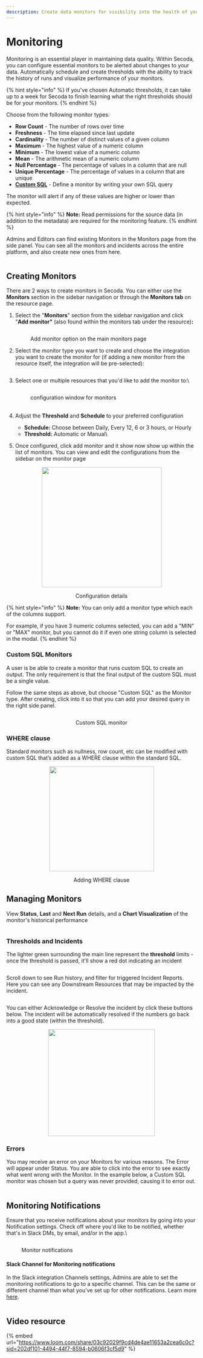 ```yaml
---
description: Create data monitors for visibility into the health of your data stack
---
```


# Monitoring

Monitoring is an essential player in maintaining data quality. Within Secoda, you can configure essential monitors to be alerted about changes to your data. Automatically schedule and create thresholds with the ability to track the history of runs and visualize performance of your monitors.

{% hint style="info" %}
If you've chosen Automatic thresholds, it can take up to a week for Secoda to finish learning what the right thresholds should be for your monitors.
{% endhint %}

Choose from the following monitor types:

* **Row Count** - The number of rows over time
* **Freshness** - The time elapsed since last update
* **Cardinality** - The number of distinct values of a given column
* **Maximum** - The highest value of a numeric column
* **Minimum** - The lowest value of a numeric column
* **Mean** - The arithmetic mean of a numeric column
* **Null Percentage** - The percentage of values in a column that are null
* **Unique Percentage** - The percentage of values in a column that are unique
* [**Custom SQL**](monitoring.md#custom-sql-monitors) - Define a monitor by writing your own SQL query

The monitor will alert if any of these values are higher or lower than expected.

{% hint style="info" %}
**Note:** Read permissions for the source data (in addition to the metadata) are required for the monitoring feature.&#x20;
{% endhint %}

Admins and Editors can find existing Monitors in the Monitors page from the side panel. You can see all the monitors and incidents across the entire platform, and also create new ones from here.&#x20;

<figure><img src="https://secoda-public-media-assets.s3.amazonaws.com/337f012c-4ced-4657-a69b-819b044089a0.png" alt=""><figcaption></figcaption></figure>

## Creating Monitors

There are 2 ways to create monitors in Secoda. You can either use the **Monitors** section in the sidebar navigation or through the **Monitors tab** on the resource page.&#x20;

1.  Select the "**Monitors**" section from the sidebar navigation and click "**Add monitor"** (also found within the monitors tab under the resource)**:**&#x20;



    <figure><img src="https://secoda-public-media-assets.s3.amazonaws.com/cedab835-f00f-4bef-b5c1-2aeb80fa032a.png" alt=""><figcaption><p>Add monitor option on the main monitors page</p></figcaption></figure>


2.  Select the monitor type you want to create and choose the integration you want to create the monitor for (if adding a new monitor from the resource itself, the integration will be pre-selected):



    <figure><img src="https://secoda-public-media-assets.s3.amazonaws.com/d82f0b01-677b-419d-b7c8-123755b818ca.png" alt=""><figcaption></figcaption></figure>


3.  Select one or multiple resources that you'd like to add the monitor to:\


    <figure><img src="https://secoda-public-media-assets.s3.amazonaws.com/475c98f5-c217-477b-8c36-265884ea5fee.png" alt=""><figcaption><p>configuration window for monitors<br><br></p></figcaption></figure>
4. Adjust the **Threshold** and **Schedule** to your preferred configuration
   * **Schedule:** Choose between Daily, Every 12, 6 or 3 hours, or Hourly
   * **Threshold:** Automatic or Manual\

5. Once configured, click add monitor and it show now show up within the list of monitors. You can view and edit the configurations from the sidebar on the monitor page

<div align="center">

<figure><img src="https://secoda-public-media-assets.s3.amazonaws.com/c6c8550e-a537-479d-814e-a158003a4e42.png" alt="" width="317"><figcaption><p>Configuration details</p></figcaption></figure>

</div>

{% hint style="info" %}
**Note:** You can only add a monitor type which each of the columns support.

For example, if you have 3 numeric columns selected, you can add a "MIN" or "MAX" monitor, but you cannot do it if even one string column is selected in the modal.
{% endhint %}

### Custom SQL Monitors

A user is be able to create a monitor that runs custom SQL to create an output. The only requirement is that the final output of the custom SQL must be a single value.

Follow the same steps as above, but choose "Custom SQL" as the Monitor type. After creating, click into it so that you can add your desired query in the right side panel.

<div align="center">

<figure><img src="https://secoda-public-media-assets.s3.amazonaws.com/4721c037-cdf0-4071-99fa-2e1dbd07023c.png" alt=""><figcaption><p>Custom SQL monitor</p></figcaption></figure>

</div>

### WHERE clause&#x20;

Standard monitors such as nullness, row count, etc can be modified with custom SQL that’s added as a WHERE clause within the standard SQL.

<div align="center">

<figure><img src="https://secoda-public-media-assets.s3.amazonaws.com/0e0b3170-52c0-43f1-882b-b3747af5f804.png" alt="" width="277"><figcaption><p>Adding WHERE clause</p></figcaption></figure>

</div>

## Managing Monitors

View **Status**, **Last** and **Next Run** details, and a **Chart Visualization** of the monitor's historical performance

<div align="left">

<figure><img src="https://secoda-public-media-assets.s3.amazonaws.com/f470b8d4-08eb-47ce-b27d-24b1bb09a2d1.png" alt=""><figcaption></figcaption></figure>

</div>

### Thresholds and Incidents

The lighter green surrounding the main line represent the **threshold** limits - once the threshold is passed, it'll show a red dot indicating an incident

<figure><img src="https://secoda-public-media-assets.s3.amazonaws.com/88d0fea1-144d-4b61-94c0-903bc22d6275.gif" alt=""><figcaption></figcaption></figure>

Scroll down to see Run history, and filter for triggered Incident Reports. Here you can see any Downstream Resources that may be impacted by the incident.

<figure><img src="https://secoda-public-media-assets.s3.amazonaws.com/799409fb-fc49-4826-9df5-96aa0ac0692f.gif" alt=""><figcaption></figcaption></figure>

You can either Acknowledge or Resolve the incident by click these buttons below. The incident will be automatically resolved if the numbers go back into a good state (within the threshold).



<div align="center">

<figure><img src="https://secoda-public-media-assets.s3.amazonaws.com/c64a75ec-8256-4980-8e90-5e322f7fd72b.png" alt="" width="282"><figcaption></figcaption></figure>

</div>

### Errors

You may receive an error on your Monitors for various reasons. The Error will appear under Status. You are able to click into the error to see exactly what went wrong with the Monitor. In the example below, a Custom SQL monitor was chosen but a query was never provided, causing it to error out.

<figure><img src="https://secoda-public-media-assets.s3.amazonaws.com/268a5907-a2bc-4b80-9d2d-ff8edbbab26b.gif" alt=""><figcaption></figcaption></figure>

## Monitoring Notifications

Ensure that you receive notifications about your monitors by going into your Notification settings. Check off where you'd like to be notified, whether that's in Slack DMs, by email, and/or in the app.\


<div align="left">

<figure><img src="https://secoda-public-media-assets.s3.amazonaws.com/4be1ef82-00c9-46ba-a9de-b6639784c8e7.png" alt=""><figcaption><p>Monitor notifications</p></figcaption></figure>

</div>

#### Slack Channel for Monitoring notifications

In the Slack integration Channels settings, Admins are able to set the monitoring notifications to go to a specific channel. This can be the same or different channel than what you've set up for other notifications. Learn more [here](../integrations/productivity-tools/slack-connection/#steps-for-setting-up-slack).

<figure><img src="https://secoda-public-media-assets.s3.amazonaws.com/138d2dd7-a4f6-4adf-a404-ff041566eabe.png" alt=""><figcaption></figcaption></figure>

## Video resource

{% embed url="https://www.loom.com/share/03c92029f9cd4de4ae11653a2cea6c0c?sid=202df101-4494-44f7-8594-b0606f3cf5d9" %}
